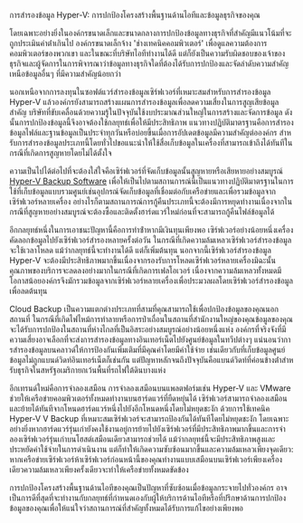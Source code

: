การสํารองข้อมูล Hyper-V: การปกป้องโครงสร้างพื้นฐานด้านไอทีและข้อมูลธุรกิจของคุณ

โดยเฉพาะอย่างยิ่งในองค์กรขนาดเล็กและขนาดกลางการปกป้องข้อมูลทางธุรกิจที่สําคัญมีแนวโน้มที่จะถูกประเมินค่าต่ําเกินไป องค์กรขนาดเล็กจ้าง 'ช่างเทคนิคคอมพิวเตอร์' เพื่อดูแลความต้องการคอมพิวเตอร์ของพวกเขา และในขณะที่บริษัทไอทีทํางานได้ดี แต่ก็ยังเป็นความรับผิดชอบของเจ้าของธุรกิจและผู้จัดการในการพิจารณาว่าข้อมูลทางธุรกิจใดที่ต้องได้รับการปกป้องและจัดลําดับความสําคัญเหนือข้อมูลอื่นๆ ที่มีความสําคัญน้อยกว่า

นอกเหนือจากการลงทุนในซอฟต์แวร์สํารองข้อมูลเซิร์ฟเวอร์ที่เหมาะสมสําหรับการสํารองข้อมูล Hyper-V แล้วองค์กรยังสามารถสร้างแผนการสํารองข้อมูลเพื่อลดความเสี่ยงในการสูญเสียข้อมูลสําคัญ บริษัทที่ขับเคลื่อนด้วยความรู้ในปัจจุบันใช้งบประมาณส่วนใหญ่ในการสร้างและจัดการข้อมูล ดังนั้นการปกป้องข้อมูลนี้จึงอาจต้องใช้กลยุทธ์เพื่อให้มีประสิทธิภาพ แนวทางปฏิบัติมาตรฐานคือการสํารองข้อมูลไฟล์และฐานข้อมูลเป็นประจําทุกวันหรือบ่อยขึ้นเมื่อการอัปเดตข้อมูลมีความสําคัญต่อองค์กร สําหรับการสํารองข้อมูลประเภทนี้โดยทั่วไปขอแนะนําให้ใช้สื่อเก็บข้อมูลในเครื่องที่สามารถเข้าถึงได้ทันทีในกรณีที่เกิดการสูญหายโดยไม่ได้ตั้งใจ

ความเป็นไปได้ต่อไปที่จะต้องใส่ใจคือเซิร์ฟเวอร์ที่จัดเก็บข้อมูลนั้นสูญหายหรือเสียหายอย่างสมบูรณ์ [Hyper-V Backup Software](https://backupchain.com/) เพื่อให้เป็นไปตามสถานการณ์นี้เป็นแนวทางปฏิบัติมาตรฐานในการใช้ที่เก็บข้อมูลแบบรวมศูนย์เช่นอุปกรณ์จัดเก็บข้อมูลที่เชื่อมต่อกับเครือข่ายและเพื่อรวมข้อมูลจากเซิร์ฟเวอร์หลายเครื่อง อย่างไรก็ตามสถานการณ์การกู้คืนประเภทนี้จะต้องมีการหยุดทํางานเนื่องจากในกรณีที่สูญหายอย่างสมบูรณ์จะต้องซื้อและติดตั้งฮาร์ดแวร์ใหม่ก่อนที่จะสามารถกู้คืนไฟล์ข้อมูลได้

อีกกลยุทธ์หนึ่งในการเอาชนะปัญหานี้คือการทําซ้ําหากมีเงินทุนเพียงพอ เซิร์ฟเวอร์อย่างน้อยหนึ่งเครื่องคัดลอกข้อมูลไปยังเซิร์ฟเวอร์สํารองหลายครั้งต่อวัน ในกรณีที่เกิดความล้มเหลวเซิร์ฟเวอร์สํารองข้อมูลจะใช้เวลาโหลด แม้ว่ากลยุทธ์นี้จะทํางานได้ดี แต่ก็เพิ่มต้นทุน นอกจากนี้เซิร์ฟเวอร์สํารองข้อมูล Hyper-V จะต้องมีประสิทธิภาพมากขึ้นเนื่องจากรองรับการโหลดเซิร์ฟเวอร์หลายเครื่องมิฉะนั้นคุณภาพของบริการจะลดลงอย่างมากในกรณีที่เกิดการเฟลโอเวอร์ เนื่องจากความล้มเหลวทั้งหมดมีโอกาสน้อยองค์กรจึงมักรวมข้อมูลจากเซิร์ฟเวอร์หลายเครื่องเพื่อประมวลผลโดยเซิร์ฟเวอร์สํารองข้อมูลเพื่อลดต้นทุน

Cloud Backup เป็นความแตกต่างประเภทที่สามที่คุณสามารถใช้เพื่อปกป้องข้อมูลของคุณนอกสถานที่ ในกรณีที่เกิดไฟไหม้การทําลายหรือการป่าเถื่อนในสถานที่สํานักงานใหญ่ของคุณข้อมูลของคุณจะได้รับการปกป้องในสถานที่ห่างไกลที่เป็นอิสระอย่างสมบูรณ์อย่างน้อยหนึ่งแห่ง องค์กรที่จริงจังที่มีความเสี่ยงอาจเลือกที่จะส่งการสํารองข้อมูลทางอินเทอร์เน็ตไปยังศูนย์ข้อมูลในทวีปต่างๆ แน่นอนว่าการสํารองข้อมูลบนคลาวด์ให้การป้องกันเพิ่มเติมที่มีคุณค่าโดยมีค่าใช้จ่าย เช่นเดียวกับที่เก็บข้อมูลศูนย์ข้อมูลไม่ถูกแบนด์วิดท์อินเทอร์เน็ตก็เช่นกัน แต่ปัญหาหลักจนถึงปัจจุบันคือแบนด์วิดท์ที่ค่อนข้างต่ําสําหรับธุรกิจในสหรัฐอเมริกายกเว้นพื้นที่รถไฟใต้ดินบางแห่ง

อีกเทรนด์ใหม่คือการจําลองเสมือน การจําลองเสมือนบนแพลตฟอร์มเช่น Hyper-V และ VMware ช่วยให้เครือข่ายคอมพิวเตอร์ทั้งหมดทํางานบนฮาร์ดแวร์ที่ยืดหยุ่นได้ เซิร์ฟเวอร์สามารถจําลองเสมือนและย้ายได้ทันทีจากโหนดฮาร์ดแวร์หนึ่งไปยังอีกโหนดหนึ่งโดยไม่หยุดชะงัก ด้วยการใช้เทคนิค Hyper-V V Backup ที่เหมาะสมเซิร์ฟเวอร์จะสามารถป้องกันได้ทันทีโดยไม่หยุดชะงัก โดยเฉพาะอย่างยิ่งหากฮาร์ดแวร์รุ่นเก่ายังคงใช้งานอยู่การย้ายไปยังเซิร์ฟเวอร์ที่มีประสิทธิภาพมากขึ้นและการจําลองเซิร์ฟเวอร์รุ่นเก่าบนโฮสต์เสมือนเดียวสามารถช่วยได้ แม้ว่ากลยุทธ์นี้จะมีประสิทธิภาพสูงและประหยัดค่าใช้จ่ายในการดําเนินงาน แต่ก็ทําให้เกิดความซับซ้อนมากขึ้นและความล้มเหลวเพียงจุดเดียว: หากเครือข่ายเซิร์ฟเวอร์ห้าเซิร์ฟเวอร์ก่อนหน้านี้ของคุณทํางานแบบเสมือนบนเซิร์ฟเวอร์เพียงเครื่องเดียวความล้มเหลวเพียงครั้งเดียวจะทําให้เครือข่ายทั้งหมดขัดข้อง

การปกป้องโครงสร้างพื้นฐานด้านไอทีของคุณเป็นปัญหาที่ซับซ้อนเมื่อข้อมูลกระจายไปทั่วองค์กร อาจเป็นการดีที่สุดที่จะทํางานกับกลยุทธ์ที่กําหนดเองกับผู้ให้บริการด้านไอทีหรือที่ปรึกษาด้านการปกป้องข้อมูลของคุณเพื่อให้แน่ใจว่าสถานการณ์ที่สําคัญทั้งหมดได้รับการแก้ไขอย่างเพียงพอ

